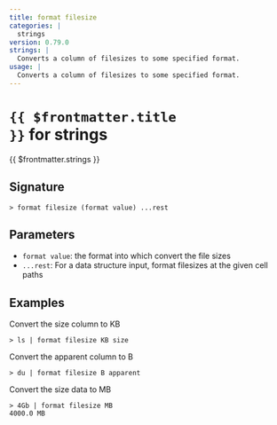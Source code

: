 ```yaml
---
title: format filesize
categories: |
  strings
version: 0.79.0
strings: |
  Converts a column of filesizes to some specified format.
usage: |
  Converts a column of filesizes to some specified format.
---
```


# <code>{{ $frontmatter.title }}</code> for strings

<div class='command-title'>{{ $frontmatter.strings }}</div>

## Signature

```> format filesize (format value) ...rest```

## Parameters

 -  `format value`: the format into which convert the file sizes
 -  `...rest`: For a data structure input, format filesizes at the given cell paths

## Examples

Convert the size column to KB
```shell
> ls | format filesize KB size

```

Convert the apparent column to B
```shell
> du | format filesize B apparent

```

Convert the size data to MB
```shell
> 4Gb | format filesize MB
4000.0 MB
```
